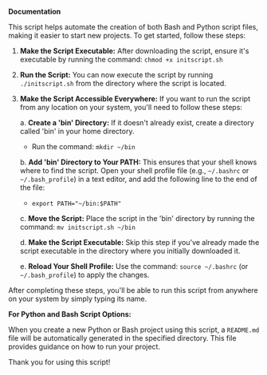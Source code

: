 **Documentation**

This script helps automate the creation of both Bash and Python script files, making it easier to start new projects. To get started, follow these steps:

1. **Make the Script Executable:** After downloading the script, ensure it's executable by running the command: `chmod +x initscript.sh`

2. **Run the Script:** You can now execute the script by running `./initscript.sh` from the directory where the script is located.

3. **Make the Script Accessible Everywhere:** If you want to run the script from any location on your system, you'll need to follow these steps:

   a. **Create a 'bin' Directory:** If it doesn't already exist, create a directory called 'bin' in your home directory.
      - Run the command: `mkdir ~/bin`

   b. **Add 'bin' Directory to Your PATH:** This ensures that your shell knows where to find the script. Open your shell profile file (e.g., `~/.bashrc` or `~/.bash_profile`) in a text editor, and add the following line to the end of the file:
      - `export PATH="~/bin:$PATH"`

   c. **Move the Script:** Place the script in the 'bin' directory by running the command: `mv initscript.sh ~/bin`

   d. **Make the Script Executable:** Skip this step if you've already made the script executable in the directory where you initially downloaded it.

   e. **Reload Your Shell Profile:** Use the command: `source ~/.bashrc` (or `~/.bash_profile`) to apply the changes.

After completing these steps, you'll be able to run this script from anywhere on your system by simply typing its name.

**For Python and Bash Script Options:**

When you create a new Python or Bash project using this script, a `README.md` file will be automatically generated in the specified directory. This file provides guidance on how to run your project.

Thank you for using this script!